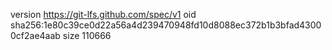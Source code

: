 version https://git-lfs.github.com/spec/v1
oid sha256:1e80c39ce0d22a56a4d239470948fd10d8088ec372b1b3bfad43000cf2ae4aab
size 110666
